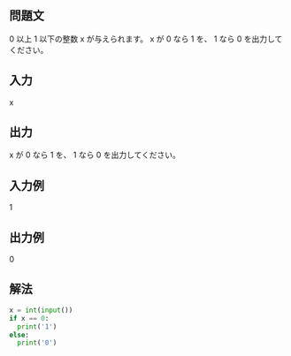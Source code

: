 ## 問題文
0 以上 
1 以下の整数 
x が与えられます。 
x が 
0 なら 
1 を、
1 なら 
0 を出力してください。
## 入力
x
## 出力
x が 
0 なら 
1 を、
1 なら 
0 を出力してください。
## 入力例
1
## 出力例
0
## 解法

```python
x = int(input())
if x == 0:
  print('1')
else:
  print('0')